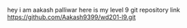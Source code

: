 hey i am aakash palliwar here is my level 9 git  repository link
https://github.com/Aakash9399/wd201-l9.git
